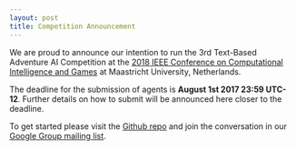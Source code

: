 ```yaml
---
layout: post
title: Competition Announcement
---
```


We are proud to announce our intention to run the 3rd Text-Based Adventure AI Competition at the [2018 IEEE Conference on Computational Intelligence and Games](https://project.dke.maastrichtuniversity.nl/cig2018/) at Maastricht University, Netherlands.

The deadline for the submission of agents is **August 1st 2017 23:59 UTC-12**. Further details on how to submit will be announced here closer to the deadline.

To get started please visit the [Github repo](https://github.com/Atkrye/IEEE-CIG-Text-Adventurer-Competition) and join the conversation in our [Google Group mailing list](https://groups.google.com/d/forum/text-adventure-ai-competition). 
